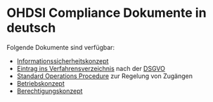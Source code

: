 # OHDSI Compliance Dokumente in deutsch
Folgende Dokumente sind verfügbar:
- [Informationssicherheitskonzept](./data-protection/README.md)
- [Eintrag ins Verfahrensverzeichnis](./infosec/README.md) nach der [DSGVO](https://eur-lex.europa.eu/legal-content/DE/TXT/?uri=celex%3A32016R0679)
- [Standard Operations Procedure](./sop-access/README.md) zur Regelung von Zugängen
- [Betriebskonzept](./operation/README.md)
- [Berechtigungskonzept](./permission/README.md)

